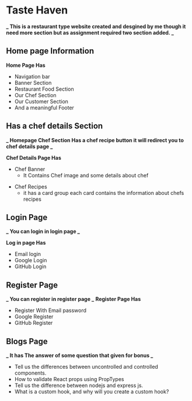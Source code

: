 # Taste Haven

**_ This is a restaurant type website created and desgined by me though it need more section but as assignment required two section added. _**

## Home page Information

**Home Page Has**

-  Navigation bar
-  Banner Section
-  Restaurant Food Section
-  Our Chef Section
-  Our Customer Section
-  And a meaningful Footer

## Has a chef details Section

**_ Homepage Chef Section Has a chef recipe button it will redirect you to chef details page _**

**Chef Details Page Has**

-  Chef Banner
   -  It Contains Chef image and some details about chef

*  Chef Recipes
   -  it has a card group each card contains the information about chefs recipes

## Login Page

**_ You can login in login page _**

**Log in page Has**

-  Email login
-  Google Login
-  GitHub Login

## Register Page

**_ You can register in register page _**
**Register Page Has**

-  Register With Email password
-  Google Register
-  GitHub Register

## Blogs Page

**_ It has The answer of some question that given for bonus _**

-  Tell us the differences between uncontrolled and controlled components.
-  How to validate React props using PropTypes
-  Tell us the difference between nodejs and express js.
-  What is a custom hook, and why will you create a custom hook?
